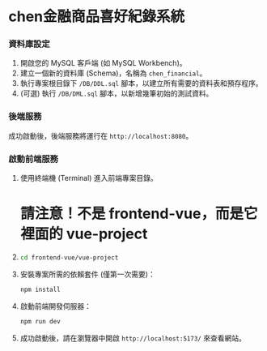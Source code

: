 # chen金融商品喜好紀錄系統 


### 資料庫設定
1.  開啟您的 MySQL 客戶端 (如 MySQL Workbench)。
2.  建立一個新的資料庫 (Schema)，名稱為 `chen_financial`。
3.  執行專案根目錄下 `/DB/DDL.sql` 腳本，以建立所有需要的資料表和預存程序。
4.  (可選) 執行 `/DB/DML.sql` 腳本，以新增幾筆初始的測試資料。

### 後端服務
成功啟動後，後端服務將運行在 `http://localhost:8080`。

### 啟動前端服務

1.  使用終端機 (Terminal) 進入前端專案目錄。
    # 請注意！不是 frontend-vue，而是它裡面的 vue-project
2.  ```bash
    cd frontend-vue/vue-project
    ```
2.  安裝專案所需的依賴套件 (僅第一次需要)：
    ```bash
    npm install
    ```
3.  啟動前端開發伺服器：
    ```bash
    npm run dev
    ```
4.  成功啟動後，請在瀏覽器中開啟 `http://localhost:5173/` 來查看網站。

